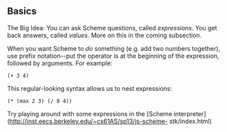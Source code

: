 ## Basics

The Big Idea: You can ask Scheme questions, called _expressions_. You get back
answers, called _values_. More on this in the coming subsection.

When you want Scheme to _do_ something (e.g. add two numbers together), use
prefix notation--put the operator is at the beginning of the expression,
followed by arguments. For example:

    
    (+ 3 4)

This regular-looking syntax allows us to nest expressions:

    
    (* (max 2 3) (/ 8 4))

Try playing around with some expressions in the [Scheme
interpreter](http://inst.eecs.berkeley.edu/~cs61AS/sp13/js-scheme-
stk/index.html)

